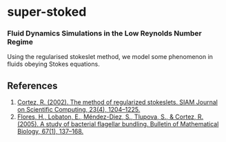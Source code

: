 # super-stoked
### Fluid Dynamics Simulations in the Low Reynolds Number Regime

Using the regularised stokeslet method, we model some phenomenon in fluids obeying Stokes equations.

## References
1. [Cortez, R. (2002). The method of regularized stokeslets. SIAM Journal on Scientific Computing, 23(4), 1204–1225.](https://doi.org/10.1137/S106482750038146X)
2. [Flores, H., Lobaton, E., Méndez-Diez, S., Tlupova, S., & Cortez, R. (2005). A study of bacterial flagellar bundling. Bulletin of Mathematical Biology, 67(1), 137–168.](https://doi.org/10.1016/j.bulm.2004.06.006)
